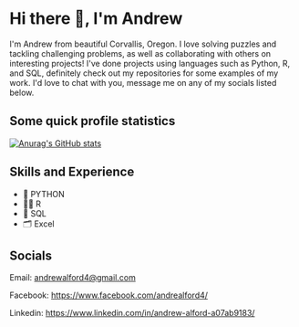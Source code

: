 # Hi there 👋, I'm Andrew

I'm Andrew from beautiful Corvallis, Oregon.  I love solving puzzles and tackling challenging problems, as well as collaborating with others on interesting projects!  I've done projects using languages such as Python, R, and SQL, definitely check out my repositories for some examples of my work.  I'd love to chat with you, message me on any of my socials listed below.

## Some quick profile statistics
[![Anurag's GitHub stats](https://github-readme-stats.vercel.app/api?username=andrew-alford&show_icons=true&theme=gruvbox)](https://github.com/anuraghazra/github-readme-stats)

## Skills and Experience
* 🐍 PYTHON
* 🏴‍☠️ R
* 📇 SQL
* 🗂️ Excel

## Socials
Email: andrewalford4@gmail.com

Facebook: https://www.facebook.com/andrealford4/

Linkedin: https://www.linkedin.com/in/andrew-alford-a07ab9183/

